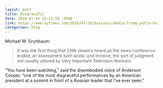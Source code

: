```yaml
---
layout: post
title: Disgraceful
date: 2018-07-16 22:11:59 -0500
link: https://www.nytimes.com/2018/07/16/business/media/trump-putin-helsinki-cnn.html?partner=rss&emc=rss
categories: blog
---
```

Michael M. Grynbaum:

> It was the first thing that CNN viewers heard as the news conference ended, an assessment both acidic and incisive, the sort of judgment not usually uttered by Very Important Television Anchors.
> 
“You have been watching,” said the disembodied voice of Anderson Cooper, “one of the most disgraceful performances by an American president at a summit in front of a Russian leader that I’ve ever seen.”